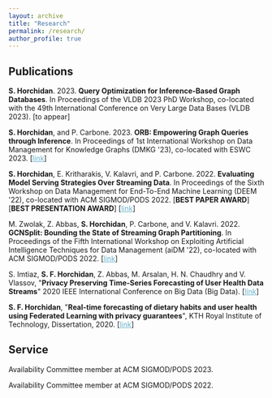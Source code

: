 ```yaml
---
layout: archive
title: "Research"
permalink: /research/
author_profile: true
---
```


<h2>Publications</h2>

<b>S. Horchidan</b>. 2023. <b>Query Optimization for Inference-Based Graph Databases</b>. In Proceedings of the VLDB 2023 PhD Workshop, co-located with the 49th International Conference on Very Large Data Bases (VLDB 2023). \[to appear]<br>

<b>S. Horchidan</b>, and P. Carbone. 2023. <b>ORB: Empowering Graph Queries through Inference</b>. In Proceedings of 1st International Workshop on Data Management for Knowledge Graphs (DMKG '23), co-located with ESWC 2023. [<a href="https://ceur-ws.org/Vol-3443/ESWC_2023_DMKG_paper_6223.pdf" style="color:#64B2CB">link</a>]<br>

<b>S. Horchidan</b>, E. Kritharakis, V. Kalavri, and P. Carbone. 2022. <b>Evaluating Model Serving Strategies Over Streaming Data</b>. In Proceedings of the Sixth Workshop on Data Management for End-To-End Machine Learning (DEEM '22), co-located with ACM SIGMOD/PODS 2022. [<b>BEST PAPER AWARD</b>] [<b>BEST PRESENTATION AWARD</b>] [<a href="https://dl.acm.org/doi/abs/10.1145/3533028.3533308" style="color:#64B2CB">link</a>]<br>

M. Zwolak, Z. Abbas, <b>S. Horchidan</b>, P. Carbone, and V. Kalavri. 2022. <b>GCNSplit: Bounding the State of Streaming Graph Partitioning</b>. In Proceedings of the Fifth International Workshop on Exploiting Artificial Intelligence Techniques for Data Management (aiDM '22), co-located with ACM SIGMOD/PODS 2022. [<a href="https://dl.acm.org/doi/pdf/10.1145/3533702.3534920" style="color:#64B2CB">link</a>]

S. Imtiaz, <b>S. F. Horchidan</b>, Z. Abbas, M. Arsalan, H. N. Chaudhry and V. Vlassov, "<b>Privacy Preserving Time-Series Forecasting of User Health Data Streams</b>" 2020 IEEE International Conference on Big Data (Big Data). [<a href="https://ieeexplore.ieee.org/abstract/document/9378186" style="color:#64B2CB">link</a>]<br>

<b>S. F. Horchidan</b>, "<b>Real-time forecasting of dietary habits and user health using Federated Learning with privacy guarantees</b>", KTH Royal Institute of Technology, Dissertation, 2020. [<a href="https://kth.diva-portal.org/smash/record.jsf?dswid=-2391&pid=diva2%3A1468787&c=1&searchType=SIMPLE&language=en&query=horchidan&af=%5B%5D&aq=%5B%5B%5D%5D&aq2=%5B%5B%5D%5D&aqe=%5B%5D&noOfRows=50&sortOrder=author_sort_asc&sortOrder2=title_sort_asc&onlyFullText=false&sf=all" style="color:#64B2CB">link</a>]<br>


<h2>Service</h2>

Availability Committee member at ACM SIGMOD/PODS 2023.

Availability Committee member at ACM SIGMOD/PODS 2022.


